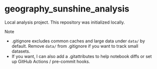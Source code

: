 # geography_sunshine_analysis

Local analysis project. This repository was initialized locally.


Note
- .gitignore excludes common caches and large data under `data/` by default. Remove `data/` from .gitignore if you want to track small datasets.
- If you want, I can also add a .gitattributes to help notebook diffs or set up GitHub Actions / pre-commit hooks.
